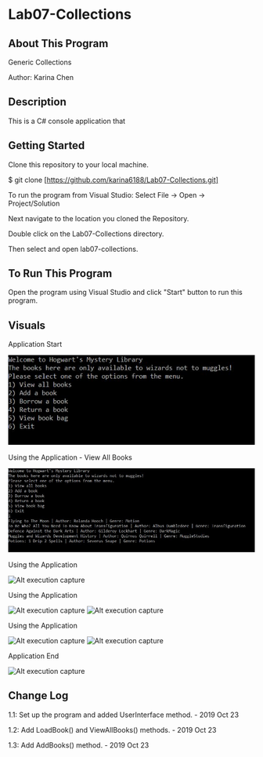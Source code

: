 # Lab07-Collections

## About This Program
Generic Collections

Author: Karina Chen

## Description
This is a C# console application that 

## Getting Started
Clone this repository to your local machine.

$ git clone [https://github.com/karina6188/Lab07-Collections.git]

To run the program from Visual Studio:
Select File -> Open -> Project/Solution

Next navigate to the location you cloned the Repository.

Double click on the Lab07-Collections directory.

Then select and open lab07-collections.

## To Run This Program
Open the program using Visual Studio and click "Start" button to run this program.

## Visuals

Application Start

![Alt execution capture](/captures/app_start.JPG)

Using the Application - View All Books

![Alt execution capture](/captures/view_books.JPG)

Using the Application

![Alt execution capture](/)

Using the Application

![Alt execution capture](/)
![Alt execution capture](/)

Using the Application

![Alt execution capture](/)
![Alt execution capture](/)

Application End

![Alt execution capture](/)

## Change Log

1.1: Set up the program and added UserInterface method. - 2019 Oct 23

1.2: Add LoadBook() and ViewAllBooks() methods. - 2019 Oct 23

1.3: Add AddBooks() method. - 2019 Oct 23